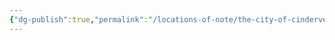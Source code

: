 ```yaml
---
{"dg-publish":true,"permalink":"/locations-of-note/the-city-of-cinderveil/the-old-district-slums/"}
---
```


